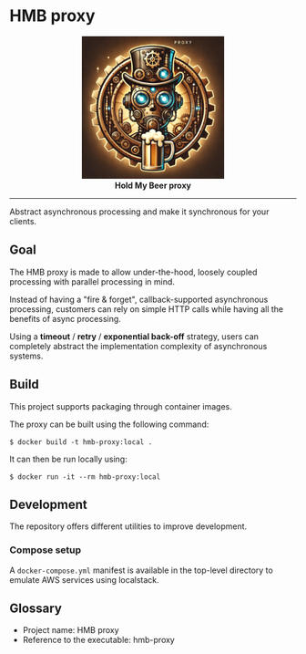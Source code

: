 # HMB proxy

<p align="center">
  <img src="./logo.png" alt="logo.png" width="250" height="250"><br>
  <b>Hold My Beer proxy</b>
</p>

------

Abstract asynchronous processing and make it synchronous for your clients.

## Goal

The HMB proxy is made to allow under-the-hood, loosely coupled processing with parallel processing in mind.

Instead of having a "fire & forget", callback-supported asynchronous processing, customers can rely on simple HTTP calls
while having all the benefits of async processing.

Using a **timeout** / **retry** / **exponential back-off** strategy, users can completely abstract the implementation
complexity of asynchronous systems.

## Build

This project supports packaging through container images.

The proxy can be built using the following command:

```console
$ docker build -t hmb-proxy:local .
```

It can then be run locally using:
```console
$ docker run -it --rm hmb-proxy:local
```

## Development

The repository offers different utilities to improve development.

### Compose setup

A `docker-compose.yml` manifest is available in the top-level directory to emulate AWS services using localstack.

## Glossary

- Project name: HMB proxy
- Reference to the executable: hmb-proxy
